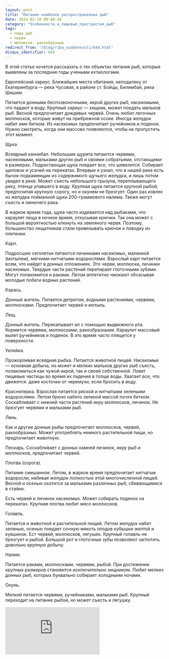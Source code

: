 ```yaml
---
layout: post
title: "Питание наиболее распространенных рыб"
date: 2014-02-10 00:48:18
category: "Особенности_и_пищевые_пристрастия_рыб"
tags:
  - пища рыб
  - черви
  - моллюски. ракообразные
redirect_from: "/blog/riba_osobennosti/644.html"
disqus_identifier: 644
---
```

В этой статье хочется рассказать о тех объектах питания рыб, которые
выявлены за последние годы учеными ихтиологами.

Европейский хариус. Ближайшие места обитания, неподалеку от
Екатеринбурга — река Чусовая, в районе ст. Бойцы, Билимбай, река Шишим.

Питается донными беспозвоночными, икрой других рыб, насекомыми, что
падают в воду. Крупный хариус — хищник, может поедать мальков рыб.
Весной предпочитает дождевых червей. Очень любит легочных моллюсков,
которые живут на прибрежной осоке. Иногда желудок набит ими битком. Из
насекомых предпочитает ручейников и поденок. Нужно смотреть, когда они
массово появляются, чтобы не пропустить этот момент.

Щука.

Всеядный каннибал. Небольшие щурята питаются червями, насекомыми,
мальками других рыб и своими собратьями, отстающими в размерах.
Подрастающая щука поедает все, что шевелится. Собирает щиповок и усачей
на перекатах. Впервые я узнал, что в нашей реке есть бычок-подкаменщик
из содержимого щучьего желудка, и лишь потом увидел в реке. Может съесть
небольшого грызуна, переплывающего реку, птенца упавшего в воду. Крупная
щука питается крупной рыбой, предпочитая крупную сорогу, но и окунем не
брезгует. Один раз извлек из желудка пойманной щуки 200-граммового
налима. Также могут съесть и линючего рака.

В жаркое время года, щука часто издевается над рыбаками, что караулят
леща в ночное время, откусывая крючки. Так она может с большой
вероятностью клюнуть на земляного червя. Поэтому, большинство лещатников
стали привязывать крючок к поводку из плетенки.

Карп.

Подросшие сеголетки питаются личинками насекомых, малинкой (мотылем),
мягкими нитчатыми водорослями. Взрослый карп питается всем, что найдет в
донных отложениях. Это черви, моллюски, личинки насекомых. Твердые части
растений перетирает глоточными зубами. Могут полакомится и раками. Летом
аппетитно чмокают обсасывая молодые побеги водных растений.

Карась.

Донный житель. Питается детритом, водными растениями, червями,
моллюсками. Предпочитает червей и мотыль.

Лещ.

Донный житель. Перекапывает ил с помощью выдвижного рта. Кормится
червями, моллюсками, ракообразными. Караулит массовый вылет ручейников и
поденок. В это время часто плещется у поверхности.

Уклейка.

Прожорливая всеядная рыбка. Питается животной пищей. Насекомые —
основная добыча, но может и мелких мальков других рыб съесть,
полакомиться как чужой икрой, так и своей собственной. Ловит пищевые
частицы во время их падения в толще воды. Хватает все, что движется.
даже косточки от черемухи, если бросить в воду.

Красноперка. Взрослая питается ряской и нитчатыми зелеными водорослями.
Летом брюхо набито зеленой массой почти битком. Соскабливает с нижней
части растений икру моллюсков, личинок. Не брезгует червями и мальками
рыб.

Линь.

Как и другие донные рыбы предпочитает моллюсков, червей, ракообразных.
Может употреблять немного растительной пищи, но предпочитает животную.

Пескарь. Соскабливает с донных камней личинок, икру рыб и моллюсков,
предпочитает червей.

Плотва (сорога).

Питание смешанное. Летом, в жаркое время предпочитает нитчатые
водоросли, набивая желудок полностью этой многочисленной пищей. Весной и
осенью охотится за мальками различных рыб, сбивающимися в стайки.

Есть червей и личинок насекомых. Может собирать поденок на перекатах.
Крупная плотва любит мясо моллюсков.

Голавль.

Питается и животной и растительной пищей. Летом желудок набит зеленью,
осенью поедает сочную мякоть плодов кубышки желтой и кувшинок. Ест
червей, моллюсков, лягушек. Крупный голавль не брезгует и рыбой. Большой
рот и глоточные зубы позволяют заглотить довольно крупную добычу.

Налим.

Питается раками, моллюсками, червями, рыбой. При достижении крупных
размеров становится исключительно хищником. Любит мелких донных рыб,
которых буквально собирает холодными ночами.

Окунь.

Мелкий питается червями, ручейниками, мальками рыб. Крупный переходит на
питание рыбой, но может съесть и лягушку.

<div class="video">
  <iframe src="https://www.youtube.com/embed/NQQ5XFdRHZY" frameborder="0" allowfullscreen></iframe>
</div>
